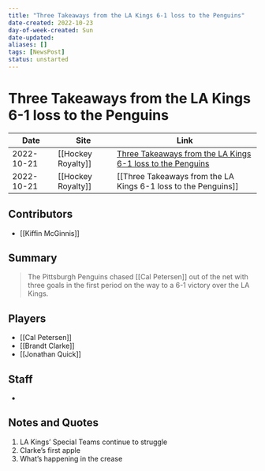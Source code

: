 ```yaml
---
title: "Three Takeaways from the LA Kings 6-1 loss to the Penguins"
date-created: 2022-10-23
day-of-week-created: Sun
date-updated: 
aliases: []
tags: [NewsPost]
status: unstarted
---
```


# Three Takeaways from the LA Kings 6-1 loss to the Penguins

| Date       | Site               | Link                                                                                                                                             |
| ---------- | ------------------ | ------------------------------------------------------------------------------------------------------------------------------------------------ |
| 2022-10-21 | [[Hockey Royalty]] | [Three Takeaways from the LA Kings 6-1 loss to the Penguins](https://hockeyroyalty.com/2022/10/21/takeaways-from-la-kings-loss-to-the-penguins/) |
| 2022-10-21 | [[Hockey Royalty]] | [[Three Takeaways from the LA Kings 6-1 loss to the Penguins]]                                                                                   |

## Contributors
- [[Kiffin McGinnis]]


## Summary
> The Pittsburgh Penguins chased [[Cal Petersen]] out of the net with three goals in the first period on the way to a 6-1 victory over the LA Kings.


## Players
- [[Cal Petersen]]
- [[Brandt Clarke]]
- [[Jonathan Quick]]


## Staff
- 


## Notes and Quotes
1) LA Kings’ Special Teams continue to struggle
2) Clarke’s first apple
3) What’s happening in the crease

